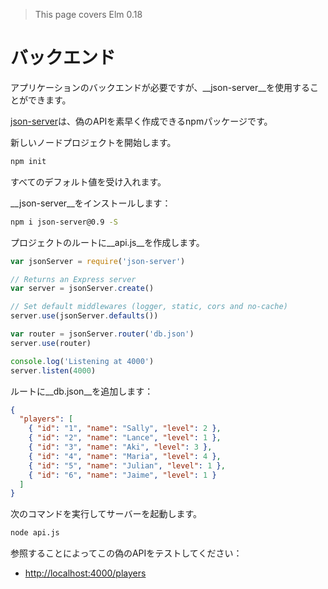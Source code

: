 > This page covers Elm 0.18

# バックエンド

アプリケーションのバックエンドが必要ですが、__json-server__を使用することができます。

[json-server](https://github.com/typicode/json-server)は、偽のAPIを素早く作成できるnpmパッケージです。

新しいノードプロジェクトを開始します。

```bash
npm init
```

すべてのデフォルト値を受け入れます。

__json-server__をインストールします：

```bash
npm i json-server@0.9 -S
```

プロジェクトのルートに__api.js__を作成します。

```js
var jsonServer = require('json-server')

// Returns an Express server
var server = jsonServer.create()

// Set default middlewares (logger, static, cors and no-cache)
server.use(jsonServer.defaults())

var router = jsonServer.router('db.json')
server.use(router)

console.log('Listening at 4000')
server.listen(4000)
```

ルートに__db.json__を追加します：

```json
{
  "players": [
    { "id": "1", "name": "Sally", "level": 2 },
    { "id": "2", "name": "Lance", "level": 1 },
    { "id": "3", "name": "Aki", "level": 3 },
    { "id": "4", "name": "Maria", "level": 4 },
    { "id": "5", "name": "Julian", "level": 1 },
    { "id": "6", "name": "Jaime", "level": 1 }
  ]
}
```

次のコマンドを実行してサーバーを起動します。

```bash
node api.js
```

参照することによってこの偽のAPIをテストしてください：

- <http://localhost:4000/players>

